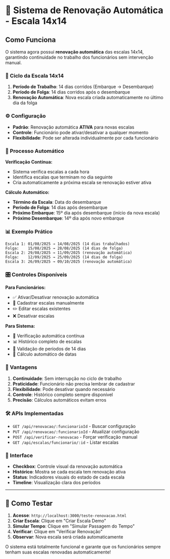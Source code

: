 # 🔄 Sistema de Renovação Automática - Escala 14x14

## Como Funciona

O sistema agora possui **renovação automática** das escalas 14x14, garantindo continuidade no trabalho dos funcionários sem intervenção manual.

### 📅 Ciclo da Escala 14x14

1. **Período de Trabalho**: 14 dias corridos (Embarque → Desembarque)
2. **Período de Folga**: 14 dias corridos após o desembarque  
3. **Renovação Automática**: Nova escala criada automaticamente no último dia da folga

### ⚙️ Configuração

- **Padrão**: Renovação automática **ATIVA** para novas escalas
- **Controle**: Funcionário pode ativar/desativar a qualquer momento
- **Flexibilidade**: Pode ser alterada individualmente por cada funcionário

### 🔄 Processo Automático

**Verificação Contínua:**
- Sistema verifica escalas a cada hora
- Identifica escalas que terminam no dia seguinte
- Cria automaticamente a próxima escala se renovação estiver ativa

**Cálculo Automático:**
- **Término da Escala**: Data do desembarque
- **Período de Folga**: 14 dias após desembarque
- **Próximo Embarque**: 15º dia após desembarque (início da nova escala)
- **Próximo Desembarque**: 14º dia após novo embarque

### 📊 Exemplo Prático

```
Escala 1: 01/08/2025 → 14/08/2025 (14 dias trabalhados)
Folga:    15/08/2025 → 28/08/2025 (14 dias de folga)
Escala 2: 29/08/2025 → 11/09/2025 (renovação automática)
Folga:    12/09/2025 → 25/09/2025 (14 dias de folga)
Escala 3: 26/09/2025 → 09/10/2025 (renovação automática)
```

### 🎛️ Controles Disponíveis

**Para Funcionários:**
- ✅ Ativar/Desativar renovação automática
- 📝 Cadastrar escalas manualmente
- ✏️ Editar escalas existentes
- ❌ Desativar escalas

**Para Sistema:**
- 🔄 Verificação automática contínua
- 📊 Histórico completo de escalas
- 🎯 Validação de períodos de 14 dias
- 📅 Cálculo automático de datas

### 🚀 Vantagens

1. **Continuidade**: Sem interrupção no ciclo de trabalho
2. **Praticidade**: Funcionário não precisa lembrar de cadastrar
3. **Flexibilidade**: Pode desativar quando necessário
4. **Controle**: Histórico completo sempre disponível
5. **Precisão**: Cálculos automáticos evitam erros

### 🛠️ APIs Implementadas

- `GET /api/renovacao/:funcionarioId` - Buscar configuração
- `PUT /api/renovacao/:funcionarioId` - Atualizar configuração  
- `POST /api/verificar-renovacao` - Forçar verificação manual
- `GET /api/escalas/funcionario/:id` - Listar escalas

### 📱 Interface

- **Checkbox**: Controle visual da renovação automática
- **Histórico**: Mostra se cada escala tem renovação ativa
- **Status**: Indicadores visuais do estado de cada escala
- **Timeline**: Visualização clara dos períodos

---

## 🧪 Como Testar

1. **Acesse**: `http://localhost:3000/teste-renovacao.html`
2. **Criar Escala**: Clique em "Criar Escala Demo"
3. **Simular Tempo**: Clique em "Simular Passagem do Tempo"
4. **Verificar**: Clique em "Verificar Renovação"
5. **Observar**: Nova escala será criada automaticamente

O sistema está totalmente funcional e garante que os funcionários sempre tenham suas escalas renovadas automaticamente!
